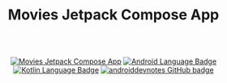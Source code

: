 <h1 align="center">Movies Jetpack Compose App</h1></br>

<br>

<p align="center">
  <a href="#"><img alt="Movies Jetpack Compose App" src="https://github.com/enesselcuk25/MoviesUi"/></a>
  <a href="#"><img alt="Android Language Badge" src="https://developer.android.com/jetpack/compose"/></a>
  <a href="#"><img alt="Kotlin Language Badge" src="https://kotlinlang.org/"/></a>
  <a href="https://github.com/enesselcuk25"><img alt="androiddevnotes GitHub badge" src="https://badgen.net/badge/GitHub/androiddevnotes?icon=github&color=24292e"/></a>

</p>
